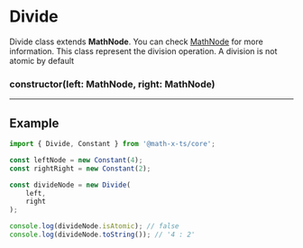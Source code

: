 # Divide

Divide class extends **MathNode**. You can check  [MathNode](./mathNode) for more information.
This class represent the division operation. A division is not atomic by default

### constructor(left: MathNode, right: MathNode)

---

## Example

```ts
import { Divide, Constant } from '@math-x-ts/core';

const leftNode = new Constant(4);
const rightRight = new Constant(2);

const divideNode = new Divide(
    left,
    right
);

console.log(divideNode.isAtomic); // false
console.log(divideNode.toString()); // '4 : 2'
```